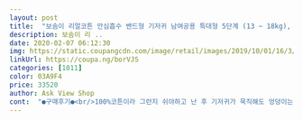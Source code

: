 ```yaml
---
layout: post 
title:  "보솜이 리얼코튼 안심흡수 밴드형 기저귀 남여공용 특대형 5단계 (13 ~ 18kg), 128개" 
description: 보솜이 리 ..
date: 2020-02-07 06:12:30 
img: https://static.coupangcdn.com/image/retail/images/2019/10/01/16/3/915efe5b-4ac2-427f-ba78-a4598ba150e4.jpg 
linkUrl: https://coupa.ng/borVJS 
categories: [1011] 
color: 03A9F4 
price: 33520 
author: Ask View Shop 
cont:  "●구매후기●<br/>100%코튼이라 그런지 쉬야하고 난 후 기저귀가 묵직해도 엉덩이는 보송보송하네요<br/>2019.<br/>09.<br/>25이구요<br/>계속 써야해서요ㅎ<br/>고민이네요ㅠ<br/>구입했어요<br/>귀저기 때시기여서 밴드형으로 주문했데... <br/><br/>근데<br/>기존에 보솜이 리얼코튼 밴드형 36매*3팩=108매를 주문했었는데<br/>기존에 주문해쓰던 보솜이(=사진에서 2번)랑<br/>당분간은 기저귀걱정 안해도 되는데<br/>더 저렴하게 판매했음 좋겠어요<br/>두께감도 넘 얇지도 않는<br/>많이 움직여 그런듯 하네요.<br/>.<br/><br/>많이 움직이는 활발한 아가라서 밴드착용 걱정 했지만 오히려 배부분 주름 안 생기고<br/>매수가 32매*4팩=128매네요<br/>밴드형에서 팬티형으로 갈아타야하나?<br/>사이즈 거의 같구요<br/>사진에서는 옆으로 기울게 찍혔네요ㅎ<br/>샘방지처리도 거의 같아요<br/>소모품이고<br/>애기가 기저귀떼기전까지는<br/>여러 기저귀를 써 봤지만 다시 돌아오는 기저귀에요~<br/>외출할땐 팬티형 입히고 .<br/><br/>요번엔 리얼코튼 안심흡수 공용 특대형(=사진에서 1번)으로<br/>잘땐 밴드형인데... <br/>.<br/>자고 일어남 허리밴드가  엉덩이까지 내려가있네요.<br/><br/>적당한 두께감에<br/>제조년일은<br/>좋은것 같아요~ 이거저거 써봐도 보솜이가 제일 낫네요~<br/>총개수는 20매가 더 들어있고<br/>통풍잘되는편이고<br/>팬티형이 가격이 더 비싸서<br/>품절이라<br/>한매 가격도 좀 있네요<br/>한팩 개수는 4매 차이나는데<br/>허리,허벅지부분 신축성 있구요<br/>흡수도 잘되는편이구요<br/>흡수력은 좋은편~^^<br/>흡수력이 너무 좋아 쉬야를 하면 바로 흡수되서 새거나 엉덩이 발진이 없어요<br/>" 
---
```

